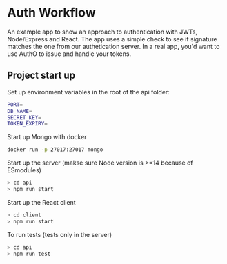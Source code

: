 # Auth Workflow

An example app to show an approach to authentication with JWTs, Node/Express and React. The app uses a simple check to see if signature matches the one from our authetication server. In a real app, you'd want to use AuthO to issue and handle your tokens.

## Project start up

Set up environment variables in the root of the api folder:

```bash
PORT=
DB_NAME=
SECRET_KEY=
TOKEN_EXPIRY=
```

Start up Mongo with docker

```bash
docker run -p 27017:27017 mongo
```

Start up the server (makse sure Node version is >=14 because of ESmodules)

```bash
> cd api
> npm run start
```

Start up the React client

```bash
> cd client
> npm run start
```

To run tests (tests only in the server)

```bash
> cd api
> npm run test
```
